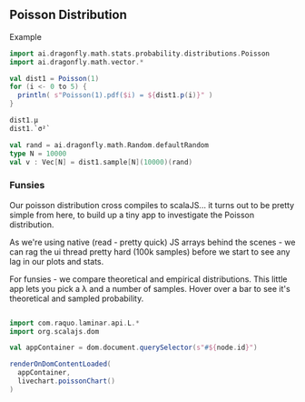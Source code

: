 ## Poisson Distribution


Example

```scala mdoc
import ai.dragonfly.math.stats.probability.distributions.Poisson
import ai.dragonfly.math.vector.*

val dist1 = Poisson(1)
for (i <- 0 to 5) {
  println( s"Poisson(1).pdf($i) = ${dist1.p(i)}" )
}

dist1.μ
dist1.`σ²`

val rand = ai.dragonfly.math.Random.defaultRandom
type N = 10000
val v : Vec[N] = dist1.sample[N](10000)(rand)

```

### Funsies

Our poisson distribution cross compiles to scalaJS... it turns out to be pretty simple from here, to build up a tiny app to investigate the Poisson distribution.

As we're using native (read - pretty quick) JS arrays behind the scenes - we can rag the ui thread pretty hard (100k samples) before we start to see any lag in our plots and stats.

For funsies - we compare theoretical and empirical distributions. This little app lets you pick a λ and a number of samples. Hover over a bar to see it's theoretical and sampled probability.

```scala mdoc:js:invisible

import com.raquo.laminar.api.L.*
import org.scalajs.dom

val appContainer = dom.document.querySelector(s"#${node.id}")

renderOnDomContentLoaded(
  appContainer,
  livechart.poissonChart()
)
```